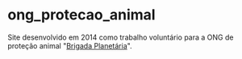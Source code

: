 # ong_protecao_animal

Site desenvolvido em 2014 como trabalho voluntário para a ONG de proteção animal "<a href="https://brigadaplanetaria.com.br/" target="_blank">Brigada Planetária</a>".
